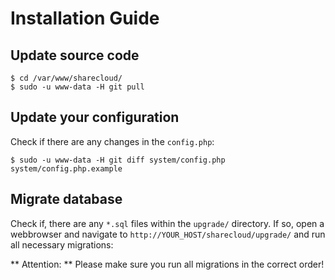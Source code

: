 # Installation Guide

## Update source code

	$ cd /var/www/sharecloud/
	$ sudo -u www-data -H git pull

## Update your configuration
Check if there are any changes in the `config.php`:

	$ sudo -u www-data -H git diff system/config.php system/config.php.example


## Migrate database

Check if, there are any `*.sql` files within the `upgrade/` directory. If so, open a webbrowser and navigate to `http://YOUR_HOST/sharecloud/upgrade/` and run all necessary migrations:

** Attention: ** Please make sure you run all migrations in the correct order!